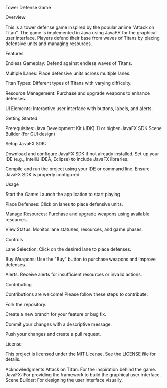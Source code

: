 Tower Defense Game


Overview


This is a tower defense game inspired by the popular anime "Attack on Titan". The game is implemented in Java using JavaFX for the graphical user interface. Players defend their base from waves of Titans by placing defensive units and managing resources.

Features

Endless Gameplay: Defend against endless waves of Titans.

Multiple Lanes: Place defensive units across multiple lanes.

Titan Types: Different types of Titans with varying difficulty.

Resource Management: Purchase and upgrade weapons to enhance defenses.

UI Elements: Interactive user interface with buttons, labels, and alerts.

Getting Started

Prerequisites:
Java Development Kit (JDK) 11 or higher
JavaFX SDK
Scene Builder (for GUI design)

Setup JavaFX SDK:

Download and configure JavaFX SDK if not already installed. Set up your IDE (e.g., IntelliJ IDEA, Eclipse) to include JavaFX libraries.



Compile and run the project using your IDE or command line. Ensure JavaFX SDK is properly configured.





Usage

Start the Game: Launch the application to start playing.

Place Defenses: Click on lanes to place defensive units.

Manage Resources: Purchase and upgrade weapons using available resources.

View Status: Monitor lane statuses, resources, and game phases.




Controls

Lane Selection: Click on the desired lane to place defenses.

Buy Weapons: Use the "Buy" button to purchase weapons and improve defenses.

Alerts: Receive alerts for insufficient resources or invalid actions.


Contributing

Contributions are welcome! Please follow these steps to contribute:

Fork the repository.

Create a new branch for your feature or bug fix.

Commit your changes with a descriptive message.

Push your changes and create a pull request.


License

This project is licensed under the MIT License. See the LICENSE file for details.

Acknowledgments
Attack on Titan: For the inspiration behind the game.
JavaFX: For providing the framework to build the graphical user interface.
Scene Builder: For designing the user interface visually.

